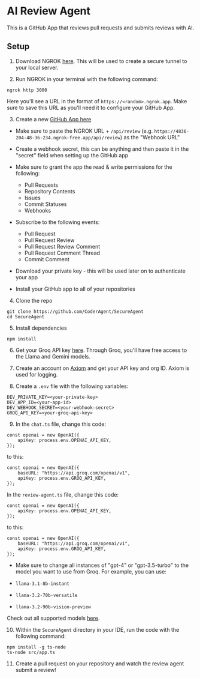 # AI Review Agent

This is a GitHub App that reviews pull requests and submits reviews with AI.

## Setup

1. Download NGROK [here](https://download.ngrok.com/). This will be used to create a secure tunnel to your local server.

2. Run NGROK in your terminal with the following command:

```
ngrok http 3000
```

Here you'll see a URL in the format of `https://<random>.ngrok.app`. Make sure to save this URL as you'll need it to configure your GitHub App.

3. Create a new [GitHub App here](https://github.com/settings/apps)

- Make sure to paste the NGROK URL + `/api/review` (e.g. `https://4836-204-48-36-234.ngrok-free.app/api/review`) as the "Webhook URL"
- Create a webhook secret, this can be anything and then paste it in the "secret" field when setting up the GitHub app
- Make sure to grant the app the read & write permissions for the following:
  - Pull Requests
  - Repository Contents
  - Issues
  - Commit Statuses
  - Webhooks
- Subscribe to the following events:

  - Pull Request
  - Pull Request Review
  - Pull Request Review Comment
  - Pull Request Comment Thread
  - Commit Comment

- Download your private key - this will be used later on to authenticate your app

- Install your GitHub app to all of your repositories

4. Clone the repo

```
git clone https://github.com/CoderAgent/SecureAgent
cd SecureAgent
```

5. Install dependencies

```
npm install
```

6. Get your Groq API key [here](https://console.groq.com/keys). Through Groq, you'll have free access to the Llama and Gemini models.

7. Create an account on [Axiom](https://app.axiom.co/) and get your API key and org ID. Axiom is used for logging.

8. Create a `.env` file with the following variables:

```
DEV_PRIVATE_KEY=<your-private-key>
DEV_APP_ID=<your-app-id>
DEV_WEBHOOK_SECRET=<your-webhook-secret>
GROQ_API_KEY=<your-groq-api-key>
```

9. In the `chat.ts` file, change this code:

```
const openai = new OpenAI({
    apiKey: process.env.OPENAI_API_KEY,
});
```

to this:

```
const openai = new OpenAI({
    baseURL: "https://api.groq.com/openai/v1",
    apiKey: process.env.GROQ_API_KEY,
});
```

In the `review-agent.ts` file, change this code:

```
const openai = new OpenAI({
    apiKey: process.env.OPENAI_API_KEY,
});
```

to this:

```
const openai = new OpenAI({
    baseURL: "https://api.groq.com/openai/v1",
    apiKey: process.env.GROQ_API_KEY,
});
```

- Make sure to change all instances of "gpt-4" or "gpt-3.5-turbo" to the model you want to use from Groq. For example, you can use:

- `llama-3.1-8b-instant`
- `llama-3.2-70b-versatile`
- `llama-3.2-90b-vision-preview`

Check out all supported models [here](https://console.groq.com/docs/models).

10. Within the `SecureAgent` directory in your IDE, run the code with the following command:

```
npm install -g ts-node
ts-node src/app.ts
```

11. Create a pull request on your repository and watch the review agent submit a review!
